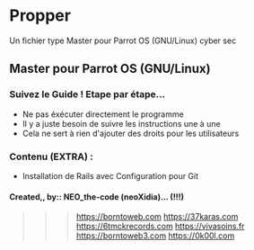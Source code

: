 # Propper

Un fichier type Master pour Parrot OS (GNU/Linux) cyber sec

## Master pour Parrot OS (GNU/Linux)

### Suivez le Guide ! Etape par étape...

- Ne pas éxécuter directement le programme
- Il y a juste besoin de suivre les instructions une à une
- Cela ne sert à rien d'ajouter des droits pour les utilisateurs

### Contenu (EXTRA) :

- Installation de Rails avec Configuration pour Git

#### Created,, by:: NEO_the-code (neoXidia)... (!!!)

> > > https://borntoweb.com https://37karas.com https://6tmckrecords.com https://vivasoins.fr https://borntoweb3.com https://0k00l.com